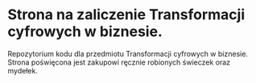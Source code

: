 # Strona na zaliczenie Transformacji cyfrowych w biznesie.
Repozytorium kodu dla przedmiotu Transformacji cyfrowych w biznesie.
Strona poświęcona jest zakupowi ręcznie robionych świeczek oraz mydełek.
